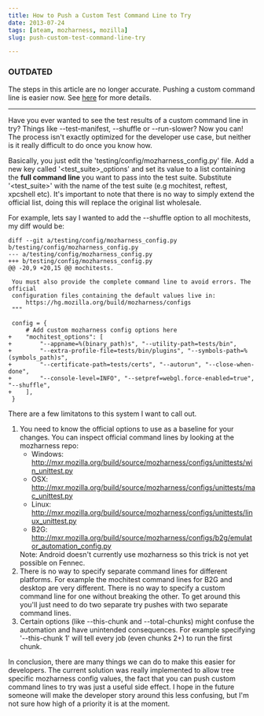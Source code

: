 ```yaml
---
title: How to Push a Custom Test Command Line to Try
date: 2013-07-24
tags: [ateam, mozharness, mozilla]
slug: push-custom-test-command-line-try

---
```


### OUTDATED

The steps in this article are no longer accurate. Pushing a custom command line is easier now. See
[here][1] for more details.

 -------------------------------------------------------

Have you ever wanted to see the test results of a custom command line in try? Things like
--test-manifest, --shuffle or --run-slower?  Now you can! The process isn't exactly optimized for
the developer use case, but neither is it really difficult to do once you know how.

<!--more-->

Basically, you just edit the 'testing/config/mozharness\_config.py' file. Add a new key called
'&lt;test\_suite&gt;_options' and set its value to a list containing the <b>full command line</b> you
want to pass into the test suite. Substitute '&lt;test_suite&gt;' with the name of the test suite
(e.g mochitest, reftest, xpcshell etc). It's important to note that there is no way to simply extend
the official list, doing this will replace the original list wholesale.

For example, lets say I wanted to add the --shuffle option to all mochitests, my diff would be:

```
diff --git a/testing/config/mozharness_config.py b/testing/config/mozharness_config.py
--- a/testing/config/mozharness_config.py
+++ b/testing/config/mozharness_config.py
@@ -20,9 +20,15 @@ mochitests.
 
 You must also provide the complete command line to avoid errors. The official
 configuration files containing the default values live in:
     https://hg.mozilla.org/build/mozharness/configs
 """
 
 config = {
     # Add custom mozharness config options here
+    "mochitest_options": [
+        "--appname=%(binary_path)s", "--utility-path=tests/bin",
+        "--extra-profile-file=tests/bin/plugins", "--symbols-path=%(symbols_path)s",
+        "--certificate-path=tests/certs", "--autorun", "--close-when-done",
+        "--console-level=INFO", "--setpref=webgl.force-enabled=true", "--shuffle",
+    ],
 }
```

There are a few limitatons to this system I want to call out.

<ol>
<li>You need to know the official options to use as a baseline for your changes. You can inspect official command lines by looking at the mozharness repo:
<ul>
<li>Windows: <a href="/web/20150907231521/http://mxr.mozilla.org/build/source/mozharness/configs/unittests/win_unittest.py">http://mxr.mozilla.org/build/source/mozharness/configs/unittests/win_unittest.py</a></li>
<li>OSX: <a href="/web/20150907231521/http://mxr.mozilla.org/build/source/mozharness/configs/unittests/mac_unittest.py">http://mxr.mozilla.org/build/source/mozharness/configs/unittests/mac_unittest.py</a></li>
<li>Linux: <a href="/web/20150907231521/http://mxr.mozilla.org/build/source/mozharness/configs/unittests/linux_unittest.py">http://mxr.mozilla.org/build/source/mozharness/configs/unittests/linux_unittest.py</a></li>
<li>B2G: <a href="/web/20150907231521/http://mxr.mozilla.org/build/source/mozharness/configs/b2g/emulator_automation_config.py">http://mxr.mozilla.org/build/source/mozharness/configs/b2g/emulator_automation_config.py</a></li>
</ul>
Note: Android doesn't currently use mozharness so this trick is not yet possible on Fennec.
</li>
<li>There is no way to specify separate command lines for different platforms. For example the mochitest command lines for B2G and desktop are very different. There is no way to specify a custom command line 
for one without breaking the other. To get around this you'll just need to do two separate try pushes with two separate command lines.</li>
<li>Certain options (like --this-chunk and --total-chunks) might confuse the automation and have unintended consequences. For example specifying '--this-chunk 1' will tell every job (even chunks 2+) to run the first chunk.</li>
</ol>

In conclusion, there are many things we can do to make this easier for developers. The current
solution was really implemented to allow tree specific mozharness config values, the fact that you
can push custom command lines to try was just a useful side effect. I hope in the future someone
will make the developer story around this less confusing, but I'm not sure how high of a priority it
is at the moment.

[1]: https://groups.google.com/forum/#!topic/mozilla.dev.platform/AKDyoQShFEs
